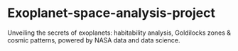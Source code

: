 # Exoplanet-space-analysis-project
Unveiling the secrets of exoplanets: habitability analysis, Goldilocks zones &amp; cosmic patterns, powered by NASA data and data science.
